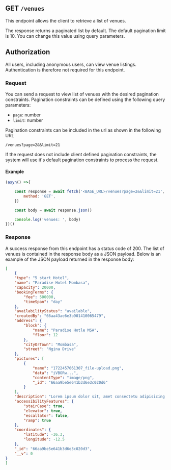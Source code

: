 ## GET `/venues`

This endpoint allows the client to retrieve a list of venues. 

The response returns a paginated list by default. The default pagination limit is 10. You can change this value using query parameters.


## Authorization
All users, including anonymous users, can view venue listings. Authentication is therefore not required for this endpoint.

### Request
You can send a request to view list of venues with the desired pagination constraints.  Pagination constraints can be defined using the following query parameters:

- `page`: number
- `limit`: number

Pagination constraints can be included in the url as shown in the following URL

```t
/venues?page=2&&limit=21
```

If the request does not include client defined pagination constraints, the system will use it's default pagination constraints to process the request.

#### Example

```javascript
(asyn() =>{

    const response = await fetch('<BASE_URL>/venues?page=2&&limit=21', {
        method: 'GET',
    })

    const body = await response.json()

    console.log('venues: ', body)
})()
 ```

### Response
A success response from this endpoint has a status code of 200. The list of venues is contained in the response body as a JSON payload. Below is an example of the JSON payload returned in the response body:

```json
[
    {
    "type": "5 start Hotel",
    "name": "Paradise Hotel Mombasa",
    "capacity": 20000,
    "bookingTerms": {
        "fee": 500000,
        "timeSpan": "day"
    },
    "availabilityStatus": "available",
    "createdBy": "66aa43ae6e3b901410065479",
    "address": {
        "block": {
            "name": "Paradise Hotle MSA",
            "floor": 12
        },
        "cityOrTown": "Mombasa",
        "street": "Ngina Drive"
    },
    "pictures": [
        {
            "name": "1722457061307_file-upload.png",
            "data": "iVBORw...",
            "contentType": "image/png",
            "_id": "66aa9be5e641b3d6e3c020d6"
        }
    ],
    "description": "Lorem ipsum dolor sit, amet consectetu adipisicing elit. Maiores libero illo praesentium autem nesciunt consectetur repudiandae omnis eum similique in, quas rerum. Eveniet, possimus doloremque?",
    "accessibilityFeatures": {
        "stairCase": true,
        "elevator": true,
        "escallator": false,
        "ramp": true
    },
    "coordinates": {
        "latitude": -36.3,
        "longitude": -12.5
    },
    "_id": "66aa9be5e641b3d6e3c020d3",
    "__v": 0
}
]
```